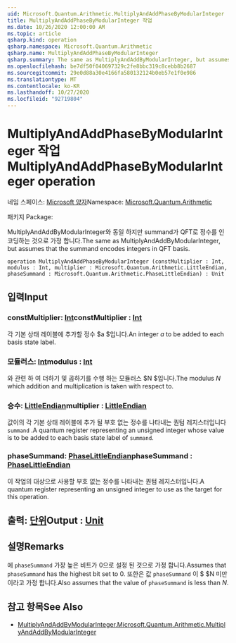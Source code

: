 ```yaml
---
uid: Microsoft.Quantum.Arithmetic.MultiplyAndAddPhaseByModularInteger
title: MultiplyAndAddPhaseByModularInteger 작업
ms.date: 10/26/2020 12:00:00 AM
ms.topic: article
qsharp.kind: operation
qsharp.namespace: Microsoft.Quantum.Arithmetic
qsharp.name: MultiplyAndAddPhaseByModularInteger
qsharp.summary: The same as MultiplyAndAddByModularInteger, but assumes that the summand encodes integers in QFT basis.
ms.openlocfilehash: be7df50f040697329c2fe8bbc319c8cebb8b2687
ms.sourcegitcommit: 29e0d88a30e4166fa580132124b0eb57e1f0e986
ms.translationtype: MT
ms.contentlocale: ko-KR
ms.lasthandoff: 10/27/2020
ms.locfileid: "92719804"
---
```

# <a name="multiplyandaddphasebymodularinteger-operation"></a><span data-ttu-id="c5476-102">MultiplyAndAddPhaseByModularInteger 작업</span><span class="sxs-lookup"><span data-stu-id="c5476-102">MultiplyAndAddPhaseByModularInteger operation</span></span>

<span data-ttu-id="c5476-103">네임 스페이스: [Microsoft 양자](xref:Microsoft.Quantum.Arithmetic)</span><span class="sxs-lookup"><span data-stu-id="c5476-103">Namespace: [Microsoft.Quantum.Arithmetic](xref:Microsoft.Quantum.Arithmetic)</span></span>

<span data-ttu-id="c5476-104">패키지 [](https://nuget.org/packages/)</span><span class="sxs-lookup"><span data-stu-id="c5476-104">Package: [](https://nuget.org/packages/)</span></span>


<span data-ttu-id="c5476-105">MultiplyAndAddByModularInteger와 동일 하지만 summand가 QFT로 정수를 인코딩하는 것으로 가정 합니다.</span><span class="sxs-lookup"><span data-stu-id="c5476-105">The same as MultiplyAndAddByModularInteger, but assumes that the summand encodes integers in QFT basis.</span></span>

```qsharp
operation MultiplyAndAddPhaseByModularInteger (constMultiplier : Int, modulus : Int, multiplier : Microsoft.Quantum.Arithmetic.LittleEndian, phaseSummand : Microsoft.Quantum.Arithmetic.PhaseLittleEndian) : Unit
```


## <a name="input"></a><span data-ttu-id="c5476-106">입력</span><span class="sxs-lookup"><span data-stu-id="c5476-106">Input</span></span>

### <a name="constmultiplier--int"></a><span data-ttu-id="c5476-107">constMultiplier: [Int](xref:microsoft.quantum.lang-ref.int)</span><span class="sxs-lookup"><span data-stu-id="c5476-107">constMultiplier : [Int](xref:microsoft.quantum.lang-ref.int)</span></span>

<span data-ttu-id="c5476-108">각 기본 상태 레이블에 추가할 정수 $a $입니다.</span><span class="sxs-lookup"><span data-stu-id="c5476-108">An integer $a$ to be added to each basis state label.</span></span>


### <a name="modulus--int"></a><span data-ttu-id="c5476-109">모듈러스: [Int](xref:microsoft.quantum.lang-ref.int)</span><span class="sxs-lookup"><span data-stu-id="c5476-109">modulus : [Int](xref:microsoft.quantum.lang-ref.int)</span></span>

<span data-ttu-id="c5476-110">와 관련 하 여 더하기 및 곱하기를 수행 하는 모듈러스 $N $입니다.</span><span class="sxs-lookup"><span data-stu-id="c5476-110">The modulus $N$ which addition and multiplication is taken with respect to.</span></span>


### <a name="multiplier--littleendian"></a><span data-ttu-id="c5476-111">승수: [LittleEndian](xref:Microsoft.Quantum.Arithmetic.LittleEndian)</span><span class="sxs-lookup"><span data-stu-id="c5476-111">multiplier : [LittleEndian](xref:Microsoft.Quantum.Arithmetic.LittleEndian)</span></span>

<span data-ttu-id="c5476-112">값이의 각 기본 상태 레이블에 추가 될 부호 없는 정수를 나타내는 퀀텀 레지스터입니다 `summand` .</span><span class="sxs-lookup"><span data-stu-id="c5476-112">A quantum register representing an unsigned integer whose value is to be added to each basis state label of `summand`.</span></span>


### <a name="phasesummand--phaselittleendian"></a><span data-ttu-id="c5476-113">phaseSummand: [PhaseLittleEndian](xref:Microsoft.Quantum.Arithmetic.PhaseLittleEndian)</span><span class="sxs-lookup"><span data-stu-id="c5476-113">phaseSummand : [PhaseLittleEndian](xref:Microsoft.Quantum.Arithmetic.PhaseLittleEndian)</span></span>

<span data-ttu-id="c5476-114">이 작업의 대상으로 사용할 부호 없는 정수를 나타내는 퀀텀 레지스터입니다.</span><span class="sxs-lookup"><span data-stu-id="c5476-114">A quantum register representing an unsigned integer to use as the target for this operation.</span></span>



## <a name="output--unit"></a><span data-ttu-id="c5476-115">출력: [단위](xref:microsoft.quantum.lang-ref.unit)</span><span class="sxs-lookup"><span data-stu-id="c5476-115">Output : [Unit](xref:microsoft.quantum.lang-ref.unit)</span></span>



## <a name="remarks"></a><span data-ttu-id="c5476-116">설명</span><span class="sxs-lookup"><span data-stu-id="c5476-116">Remarks</span></span>

<span data-ttu-id="c5476-117">에 `phaseSummand` 가장 높은 비트가 0으로 설정 된 것으로 가정 합니다.</span><span class="sxs-lookup"><span data-stu-id="c5476-117">Assumes that `phaseSummand` has the highest bit set to 0.</span></span>
<span data-ttu-id="c5476-118">또한은 값 `phaseSummand` 이 $ $N 미만 이라고 가정 합니다.</span><span class="sxs-lookup"><span data-stu-id="c5476-118">Also assumes that the value of `phaseSummand` is less than $N$.</span></span>

## <a name="see-also"></a><span data-ttu-id="c5476-119">참고 항목</span><span class="sxs-lookup"><span data-stu-id="c5476-119">See Also</span></span>

- [<span data-ttu-id="c5476-120">MultiplyAndAddByModularInteger.</span><span class="sxs-lookup"><span data-stu-id="c5476-120">Microsoft.Quantum.Arithmetic.MultiplyAndAddByModularInteger</span></span>](xref:Microsoft.Quantum.Arithmetic.MultiplyAndAddByModularInteger)